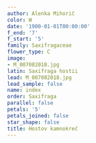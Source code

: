 ```yaml
---
author: Alenka Mihorič
color: W
date: '1900-01-01T00:00:00'
f_end: '7'
f_start: '5'
family: Saxifragaceae
flower_type: C
image:
- M_007082018.jpg
latin: Saxifraga hostii
lead: M_007082018.jpg
lead_sample: false
name: index
order: Saxifraga
parallel: false
petals: '5'
petals_joined: false
star_shape: false
title: Hostov kamnokreč
---
```


